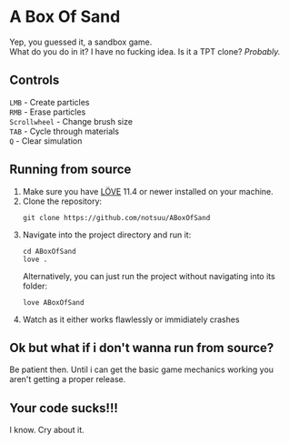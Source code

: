 # A Box Of Sand
Yep, you guessed it, a sandbox game.
<br>
What do you do in it? I have no fucking idea. Is it a TPT clone? *Probably.*
## Controls
`LMB` - Create particles
<br>
`RMB` - Erase particles
<br>
`Scrollwheel` - Change brush size
<br>
`TAB` - Cycle through materials
<br>
`Q` - Clear simulation
<br>

## Running from source
1. Make sure you have [LÖVE](https://love2d.org/) 11.4 or newer installed on your machine.
2. Clone the repository:
    ```
    git clone https://github.com/notsuu/ABoxOfSand
    ```
3.  Navigate into the project directory and run it:
    ```
    cd ABoxOfSand
    love .
    ```
    Alternatively, you can just run the project without navigating into its folder:
    ```
    love ABoxOfSand
    ```
4. Watch as it either works flawlessly or immidiately crashes
## Ok but what if i don't wanna run from source?
Be patient then. Until i can get the basic game mechanics working you aren't getting a proper release.
## Your code sucks!!!
I know. Cry about it.